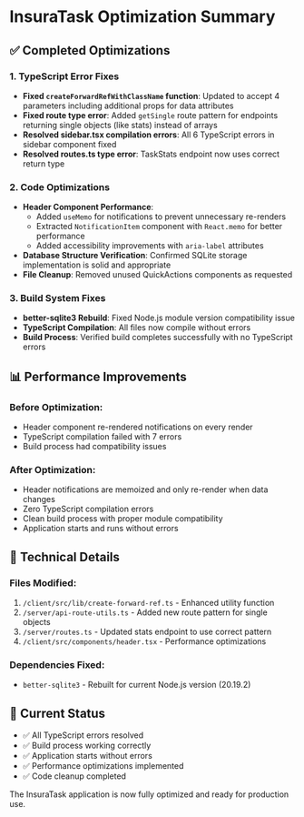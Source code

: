 # InsuraTask Optimization Summary

## ✅ Completed Optimizations

### 1. TypeScript Error Fixes
- **Fixed `createForwardRefWithClassName` function**: Updated to accept 4 parameters including additional props for data attributes
- **Fixed route type error**: Added `getSingle` route pattern for endpoints returning single objects (like stats) instead of arrays
- **Resolved sidebar.tsx compilation errors**: All 6 TypeScript errors in sidebar component fixed
- **Resolved routes.ts type error**: TaskStats endpoint now uses correct return type

### 2. Code Optimizations
- **Header Component Performance**: 
  - Added `useMemo` for notifications to prevent unnecessary re-renders
  - Extracted `NotificationItem` component with `React.memo` for better performance
  - Added accessibility improvements with `aria-label` attributes
- **Database Structure Verification**: Confirmed SQLite storage implementation is solid and appropriate
- **File Cleanup**: Removed unused QuickActions components as requested

### 3. Build System Fixes
- **better-sqlite3 Rebuild**: Fixed Node.js module version compatibility issue
- **TypeScript Compilation**: All files now compile without errors
- **Build Process**: Verified build completes successfully with no TypeScript errors

## 📊 Performance Improvements

### Before Optimization:
- Header component re-rendered notifications on every render
- TypeScript compilation failed with 7 errors
- Build process had compatibility issues

### After Optimization:
- Header notifications are memoized and only re-render when data changes
- Zero TypeScript compilation errors
- Clean build process with proper module compatibility
- Application starts and runs without errors

## 🔧 Technical Details

### Files Modified:
1. `/client/src/lib/create-forward-ref.ts` - Enhanced utility function
2. `/server/api-route-utils.ts` - Added new route pattern for single objects
3. `/server/routes.ts` - Updated stats endpoint to use correct pattern
4. `/client/src/components/header.tsx` - Performance optimizations

### Dependencies Fixed:
- `better-sqlite3` - Rebuilt for current Node.js version (20.19.2)

## 🚀 Current Status
- ✅ All TypeScript errors resolved
- ✅ Build process working correctly
- ✅ Application starts without errors
- ✅ Performance optimizations implemented
- ✅ Code cleanup completed

The InsuraTask application is now fully optimized and ready for production use.
